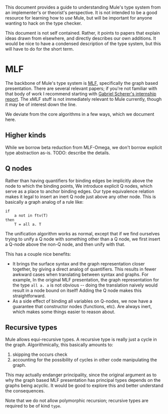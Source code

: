 This document provides a guide to understanding Mule's type system from
an implementer's or theorist's perspective. It is not intended to be a
good resource for learning how to *use* Mule, but will be important for
anyone wanting to hack on the type checker.

This document is not self contained. Rather, it points to papers that
explain ideas drawn from elsewhere, and directly describes our own
additions. It would be nice to have a condensed description of the type
system, but this will have to do for the short term.

# MLF

The backbone of Mule's type system is [MLF][1], specifically the graph
based presentation. There are several relevant papers; if you're not
familiar with that body of work I recommend starting with [Gabriel
Scherer's internship report][2]. The xMLF stuff is not immediately
relevant to Mule currently, though it may be of interest down the line.

We deviate from the core algorithms in a few ways, which we document
here.

## Higher kinds

While we borrow beta reduction from MLF-Omega, we don't borrow
explicit type abstraction as-is. TODO: describe the details.

## Q nodes

Rather than having quantifiers for binding edges be implicitly above
the node to which the binding points, We introduce explicit Q nodes,
which serve as a place to anchor binding edges. Our type equivalence
relation makes it legal to insert an inert Q node just above any other
node. This is basically a graph analog of a rule like:

```
if
    a not in ftv(T)
then
    T = all a. T
```

The unification algorithm works as normal, except that if we find
ourselves trying to unify a Q node with something other than a Q node,
we first insert a Q-node above the non-Q node, and then unify with that.

This has a couple nice benefits:

* It brings the surface syntax and the graph representation closer
  together, by giving a direct analog of quantifiers. This results
  in fewer awkward cases when translating between syntax and graphs.
  For example, In the original MLF presentation, the graph
  representation for the type `all a. a` is not obvious -- doing the
  translation naively would result in a node bound on itself! Adding
  the Q node makes this straightforward.
* As a side effect of binding all variables on Q-nodes, we now have a
  guarantee that constructor nodes (functions, etc). Are always inert,
  which makes some things easier to reason about.

## Recursive types

Mule allows equi-recursive types. A recursive type is really just a
cycle in the graph. Algorithmically, this basically amounts to:

1. skipping the occurs check
2. accounting for the possibility of cycles in other code manipulating
   the graph.

This may actually endanger principality, since the original argument as
to why the graph based MLF presentation has principal types depends on
the graphs being acyclic. It would be good to explore this and better
understand the consequences.

Note that we do not allow polymorphic recursion; recursive types are
required to be of kind `type`.

[1]: http://gallium.inria.fr/~remy/work/mlf/
[2]: http://gallium.inria.fr/~remy/mlf/scherer@master2010:mlfomega.pdf
